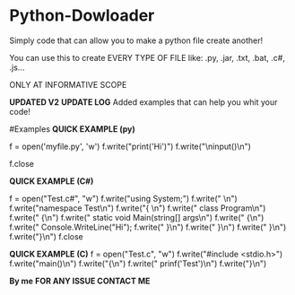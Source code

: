# Python-Dowloader
Simply code that can allow you to make a python file create another!

You can use this to create EVERY TYPE OF FILE like: .py, .jar, .txt, .bat, .c#, .js...

ONLY AT INFORMATIVE SCOPE

**UPDATED V2**
**UPDATE LOG**
Added examples that can help you whit your code!

#Examples
**QUICK EXAMPLE (py)**
  
f = open('myfile.py', 'w')
f.write("print('Hi')")
f.write("\ninput()\n")

f.close

**QUICK EXAMPLE (C#)**

f = open("Test.c#", "w")
f.write("using System;")
f.write(" \n")
f.write("namespace Test\n")
f.write("{ \n")
f.write("    class Program\n")
f.write("        {\n")
f.write("            static void Main(string[] args\n")
f.write("            {\n")
f.write("                Console.WriteLine("Hi");
f.write("            }\n")
f.write("        }\n")
f.write("    }\n")
f.write("}\n")
f.close

**QUICK EXAMPLE (C)**
f = open("Test.c", "w")
f.write("#include <stdio.h>")
f.write("main()\n")
f.write("{\n")
f.write("           prinf('Test')\n")
f.write("}\n")

**By me**
**FOR ANY ISSUE CONTACT ME**

